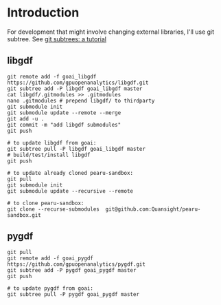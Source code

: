 # Introduction

For development that might involve changing external libraries, I'll use git subtree. See [git subtrees: a tutorial](https://medium.com/@v/git-subtrees-a-tutorial-6ff568381844)

## libgdf

```
git remote add -f goai_libgdf https://github.com/gpuopenanalytics/libgdf.git
git subtree add -P libgdf goai_libgdf master
cat libgdf/.gitmodules >> .gitmodules
nano .gitmodules # prepend libgdf/ to thirdparty
git submodule init 
git submodule update --remote --merge
git add -u .
git commit -m "add libgdf submodules"
git push

# to update libgdf from goai:
git subtree pull -P libgdf goai_libgdf master
# build/test/install libgdf
git push

# to update already cloned pearu-sandbox:
git pull
git submodule init
git submodule update --recursive --remote

# to clone pearu-sandbox:
git clone --recurse-submodules  git@github.com:Quansight/pearu-sandbox.git
```

## pygdf

```
git pull
git remote add -f goai_pygdf https://github.com/gpuopenanalytics/pygdf.git
git subtree add -P pygdf goai_pygdf master
git push

# to update pygdf from goai:
git subtree pull -P pygdf goai_pygdf master
```
